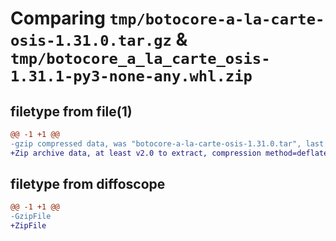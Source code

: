 # Comparing `tmp/botocore-a-la-carte-osis-1.31.0.tar.gz` & `tmp/botocore_a_la_carte_osis-1.31.1-py3-none-any.whl.zip`

## filetype from file(1)

```diff
@@ -1 +1 @@
-gzip compressed data, was "botocore-a-la-carte-osis-1.31.0.tar", last modified: Fri Jul  7 01:44:08 2023, max compression
+Zip archive data, at least v2.0 to extract, compression method=deflate
```

## filetype from diffoscope

```diff
@@ -1 +1 @@
-GzipFile
+ZipFile
```

